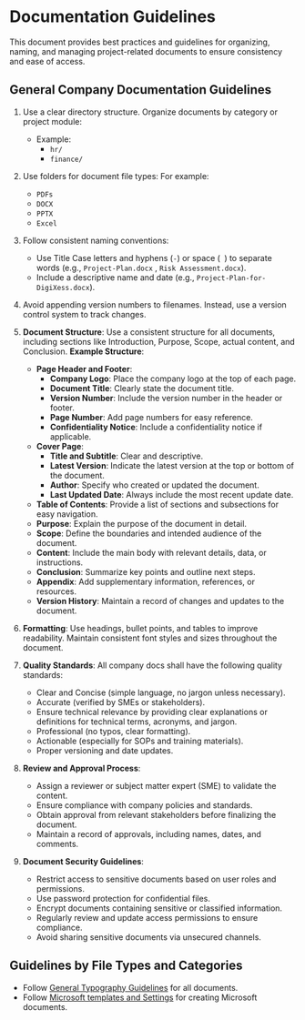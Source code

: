 # Documentation Guidelines

This document provides best practices and guidelines for organizing, naming, and managing project-related documents to ensure consistency and ease of access.


##  General Company Documentation Guidelines

1. Use a clear directory structure. Organize documents by category or project module:
   - Example:
     - `hr/`
     - `finance/`

1. Use folders for document file types:
    For example: 
   - `PDFs`
   - `DOCX`
   - `PPTX`
   - `Excel`
1. Follow consistent naming conventions:
   - Use Title Case letters and hyphens (`-`) or space (` `) to separate words (e.g., `Project-Plan.docx` , `Risk Assessment.docx`).
   - Include a descriptive name and date (e.g., `Project-Plan-for-DigiXess.docx`).

1. Avoid appending version numbers to filenames. Instead, use a version control system to track changes.

1. **Document Structure**: Use a consistent structure for all documents, including sections like Introduction, Purpose, Scope, actual content, and Conclusion.
   **Example Structure**:
   - **Page Header and Footer**:
     - **Company Logo**: Place the company logo at the top of each page.
     - **Document Title**: Clearly state the document title.
     - **Version Number**: Include the version number in the header or footer.
     - **Page Number**: Add page numbers for easy reference.
     - **Confidentiality Notice**: Include a confidentiality notice if applicable.
   - **Cover Page**:
     - **Title and Subtitle**: Clear and descriptive.
     - **Latest Version**: Indicate the latest version at the top or bottom of the document.
     - **Author**: Specify who created or updated the document.
     - **Last Updated Date**: Always include the most recent update date.
   - **Table of Contents**: Provide a list of sections and subsections for easy navigation.
   - **Purpose**: Explain the purpose of the document in detail.
   - **Scope**: Define the boundaries and intended audience of the document.
   - **Content**: Include the main body with relevant details, data, or instructions.
   - **Conclusion**: Summarize key points and outline next steps.
   - **Appendix**: Add supplementary information, references, or resources.
   - **Version History**: Maintain a record of changes and updates to the document.

1. **Formatting**: Use headings, bullet points, and tables to improve readability. Maintain consistent font styles and sizes throughout the document.

1. **Quality Standards**:
   All company docs shall have the following quality standards:
   - Clear and Concise  (simple language, no jargon unless necessary).
   - Accurate (verified by SMEs or stakeholders).
   - Ensure technical relevance by providing clear explanations or definitions for technical terms, acronyms, and jargon.
   - Professional (no typos, clear formatting).
   - Actionable (especially for SOPs and training materials).
   - Proper versioning and date updates.

1. **Review and Approval Process**:
   - Assign a reviewer or subject matter expert (SME) to validate the content.
   - Ensure compliance with company policies and standards.
   - Obtain approval from relevant stakeholders before finalizing the document.
   - Maintain a record of approvals, including names, dates, and comments.

1. **Document Security Guidelines**:
   - Restrict access to sensitive documents based on user roles and permissions.
   - Use password protection for confidential files.
   - Encrypt documents containing sensitive or classified information.
   - Regularly review and update access permissions to ensure compliance.
   - Avoid sharing sensitive documents via unsecured channels.

## Guidelines by File Types and Categories
 <!-- Add the link for it -->

- Follow [General Typography Guidelines](/docs/general-typography-documents.md "General Typography Guidelines") for all documents.
- Follow [Microsoft templates and Settings](/microsoft/README.md "Microsoft Templates") for creating Microsoft documents.

<!-- - Presentation Document: [Link to Template 2](link-to-template-2)
- PDF Documents: [Link to Template 3](link-to-template-3)
- Excel Spreadsheets: [Link to Template 4](link-to-template-4)
- Additional Resources: [Link to Additional Resources]
- Markdown Documents: [Link to Template 5](link-to-additional-resources) -->
<!-- Add more templates as needed -->




